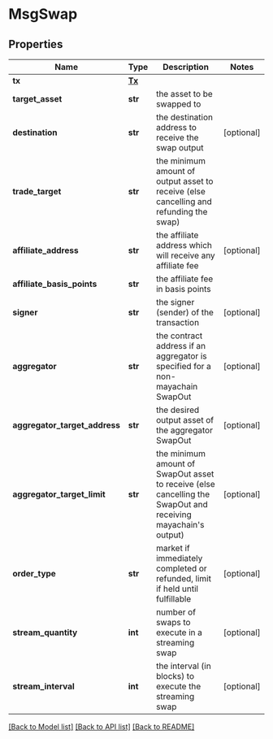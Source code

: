 # MsgSwap

## Properties
Name | Type | Description | Notes
------------ | ------------- | ------------- | -------------
**tx** | [**Tx**](Tx.md) |  | 
**target_asset** | **str** | the asset to be swapped to | 
**destination** | **str** | the destination address to receive the swap output | [optional] 
**trade_target** | **str** | the minimum amount of output asset to receive (else cancelling and refunding the swap) | 
**affiliate_address** | **str** | the affiliate address which will receive any affiliate fee | [optional] 
**affiliate_basis_points** | **str** | the affiliate fee in basis points | 
**signer** | **str** | the signer (sender) of the transaction | [optional] 
**aggregator** | **str** | the contract address if an aggregator is specified for a non-mayachain SwapOut | [optional] 
**aggregator_target_address** | **str** | the desired output asset of the aggregator SwapOut | [optional] 
**aggregator_target_limit** | **str** | the minimum amount of SwapOut asset to receive (else cancelling the SwapOut and receiving mayachain&#x27;s output) | [optional] 
**order_type** | **str** | market if immediately completed or refunded, limit if held until fulfillable | [optional] 
**stream_quantity** | **int** | number of swaps to execute in a streaming swap | [optional] 
**stream_interval** | **int** | the interval (in blocks) to execute the streaming swap | [optional] 

[[Back to Model list]](../README.md#documentation-for-models) [[Back to API list]](../README.md#documentation-for-api-endpoints) [[Back to README]](../README.md)

